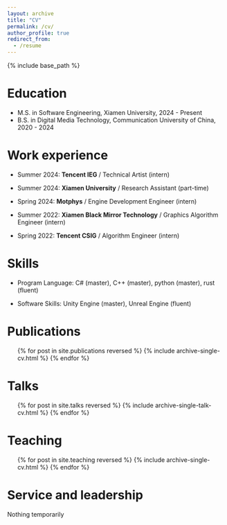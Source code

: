```yaml
---
layout: archive
title: "CV"
permalink: /cv/
author_profile: true
redirect_from:
  - /resume
---
```


{% include base_path %}

Education
======
* M.S. in Software Engineering, Xiamen University, 2024 - Present
* B.S. in Digital Media Technology, Communication University of China, 2020 - 2024

Work experience
======
* Summer 2024: **Tencent IEG** / Technical Artist (intern)

* Summer 2024: **Xiamen University** / Research Assistant (part-time)

* Spring 2024: **Motphys** / Engine Development Engineer (intern)

* Summer 2022: **Xiamen Black Mirror Technology** / Graphics Algorithm Engineer (intern)

* Spring 2022: **Tencent CSIG** / Algorithm Engineer (intern)

# Skills

* Program Language: C# (master), C++ (master), python (master), rust (fluent)

* Software Skills: Unity Engine (master), Unreal Engine (fluent)

Publications
======
  <ul>{% for post in site.publications reversed %}
    {% include archive-single-cv.html %}
  {% endfor %}</ul>

Talks
======
  <ul>{% for post in site.talks reversed %}
    {% include archive-single-talk-cv.html  %}
  {% endfor %}</ul>

Teaching
======
  <ul>{% for post in site.teaching reversed %}
    {% include archive-single-cv.html %}
  {% endfor %}</ul>

Service and leadership
======
Nothing temporarily